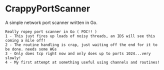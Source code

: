 # CrappyPortScanner
A simple network port scanner written in Go.

	Really ropey port scanner in Go ( POC!! )
	1 - This just fires up loads of noisy threads, an IDS will see this coming a mile off!
	2 - The routine handling is crap, just waiting off the end for it to be done. needs some WGs
	3 - Only does tcp right now and only does up to ports 1024...very slowly!
	4 - My first attempt at something useful using channels and routines!
